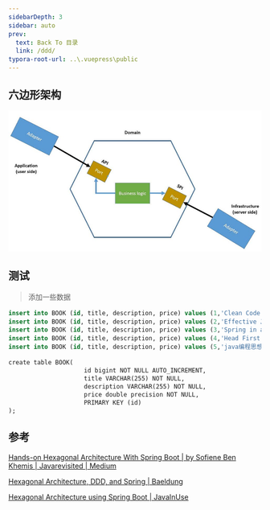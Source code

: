 ```yaml
---
sidebarDepth: 3
sidebar: auto
prev:
  text: Back To 目录
  link: /ddd/
typora-root-url: ..\.vuepress\public
---
```




## 六边形架构

![img](/images/springboot/i6wWQ.jpg)



## 测试

> 添加一些数据

```sql
insert into BOOK (id, title, description, price) values (1,'Clean Code','A handbook of agile Software',30);
insert into BOOK (id, title, description, price) values (2,'Effective Java中文版(原书第3版)','作者JoshuaBloch',113.10);
insert into BOOK (id, title, description, price) values (3,'Spring in actions','spring Book',25);
insert into BOOK (id, title, description, price) values (4,'Head First java','java book',25);
insert into BOOK (id, title, description, price) values (5,'java编程思想','大名鼎鼎的Bruce Eckel',54.0)
```

```
create table BOOK(
                     id bigint NOT NULL AUTO_INCREMENT,
                     title VARCHAR(255) NOT NULL,
                     description VARCHAR(255) NOT NULL,
                     price double precision NOT NULL,
                     PRIMARY KEY (id)
);
```



## 参考

[Hands-on Hexagonal Architecture With Spring Boot | by Sofiene Ben Khemis | Javarevisited | Medium](https://medium.com/javarevisited/hands-on-hexagonal-architecture-with-spring-boot-ca61f88bed8b)

[Hexagonal Architecture, DDD, and Spring | Baeldung](https://www.baeldung.com/hexagonal-architecture-ddd-spring)

[Hexagonal Architecture using Spring Boot | JavaInUse](https://www.javainuse.com/spring/boot_hex)